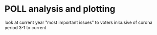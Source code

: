 # POLL analysis and plotting 
look at current year "most important issues" to voters inlcusive of corona period 3-1 to current
